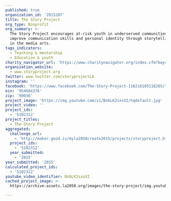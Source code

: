 ```yaml
---
published: true
organization_id: '2015207'
title: The Story Project
org_type: Nonprofit
org_summary: >-
  The Story Project encourages at-risk youth in underserved communities to
  improve communication skills and personal identity through storytelling rooted
  in the media arts.
tags_indicators:
  - Teaching & mentorship
  - Education & youth
charity_navigator_url: 'https://www.charitynavigator.org/index.cfm?bay=search.profile&ein=954684376'
organization_website:
  - www.storyproject.org
twitter: www.twitter.com/storyprojectLA
instagram: ''
facebook: 'https://www.facebook.com/The-Story-Project-116216105118265/timeline/'
ein: '954684376'
zip: '90036'
project_image: 'https://img.youtube.com/vi/BnbLK2sxsXI/hqdefault.jpg'
project_video: ''
project_ids:
  - '5102312'
project_titles:
  - The Story Project
aggregated:
  challenge_url:
    - 'http://maker.good.is/myla2050create2015/projects/storyproject.html'
  project_ids:
    - '5102312'
  year_submitted:
    - '2015'
year_submitted: '2015'
calculated_project_ids:
  - '5102312'
youtube_video_identifier: BnbLK2sxsXI
cached_project_image: >-
  https://archive-assets.la2050.org/images/the-story-project/img.youtube.com/vi/BnbLK2sxsXI/hqdefault.jpg

---
```

